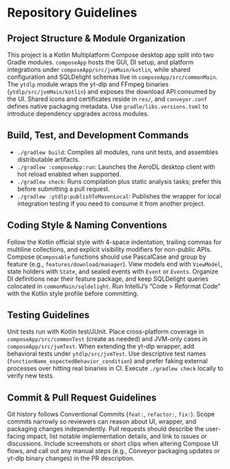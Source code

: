 # Repository Guidelines

## Project Structure & Module Organization
This project is a Kotlin Multiplatform Compose desktop app split into two Gradle modules. `composeApp` hosts the GUI, DI setup, and platform integrations under `composeApp/src/jvmMain/kotlin`, while shared configuration and SQLDelight schemas live in `composeApp/src/commonMain`. The `ytdlp` module wraps the yt-dlp and FFmpeg binaries (`ytdlp/src/jvmMain/kotlin`) and exposes the download API consumed by the UI. Shared icons and certificates reside in `res/`, and `conveyor.conf` defines native packaging metadata. Use `gradle/libs.versions.toml` to introduce dependency upgrades across modules.

## Build, Test, and Development Commands
- `./gradlew build`: Compiles all modules, runs unit tests, and assembles distributable artifacts.
- `./gradlew :composeApp:run`: Launches the AeroDL desktop client with hot reload enabled when supported.
- `./gradlew check`: Runs compilation plus static analysis tasks; prefer this before submitting a pull request.
- `./gradlew :ytdlp:publishToMavenLocal`: Publishes the wrapper for local integration testing if you need to consume it from another project.

## Coding Style & Naming Conventions
Follow the Kotlin official style with 4-space indentation, trailing commas for multiline collections, and explicit visibility modifiers for non-public APIs. Compose `@Composable` functions should use PascalCase and group by feature (e.g., `features/download/manager`). View models end with `ViewModel`, state holders with `State`, and sealed events with `Event` or `Events`. Organize DI definitions near their feature package, and keep SQLDelight queries colocated in `commonMain/sqldelight`. Run IntelliJ’s “Code > Reformat Code” with the Kotlin style profile before committing.

## Testing Guidelines
Unit tests run with Kotlin test/JUnit. Place cross-platform coverage in `composeApp/src/commonTest` (create as needed) and JVM-only cases in `composeApp/src/jvmTest`. When extending the yt-dlp wrapper, add behavioral tests under `ytdlp/src/jvmTest`. Use descriptive test names (`functionName_expectedBehavior_condition`) and prefer faking external processes over hitting real binaries in CI. Execute `./gradlew check` locally to verify new tests.

## Commit & Pull Request Guidelines
Git history follows Conventional Commits (`feat:`, `refactor:`, `fix:`). Scope commits narrowly so reviewers can reason about UI, wrapper, and packaging changes independently. Pull requests should describe the user-facing impact, list notable implementation details, and link to issues or discussions. Include screenshots or short clips when altering Compose UI flows, and call out any manual steps (e.g., Conveyor packaging updates or yt-dlp binary changes) in the PR description.
